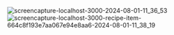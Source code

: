 ![screencapture-localhost-3000-2024-08-01-11_36_53](https://github.com/user-attachments/assets/5922fc9e-7f0d-4308-bdbf-002dec93caba)
![screencapture-localhost-3000-recipe-item-664c8f193e7aa067e94e8aa6-2024-08-01-11_38_19](https://github.com/user-attachments/assets/6fad8af8-0cb7-41bb-a859-642aa18b115a)
